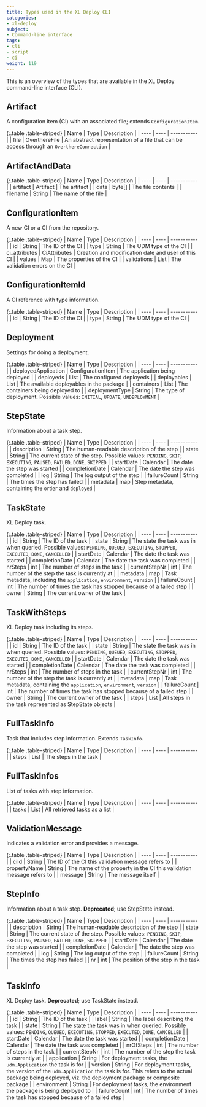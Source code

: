 ```yaml
---
title: Types used in the XL Deploy CLI
categories:
- xl-deploy
subject:
- Command-line interface
tags:
- cli
- script
- ci
weight: 119
---
```


This is an overview of the types that are available in the XL Deploy command-line interface (CLI).

## Artifact

A configuration item (CI) with an associated file; extends `ConfigurationItem`.

{:.table .table-striped}
| Name | Type | Description |
| ---- | ---- | ----------- |
| file | OverthereFile | An abstract representation of a file that can be access through an `OverthereConnection` |

## ArtifactAndData

{:.table .table-striped}
| Name | Type | Description |
| ---- | ---- | ----------- |
| artifact | Artifact | The artifact |
| data | byte[] | The file contents |
| filename | String | The name of the file |

## ConfigurationItem

A new CI or a CI from the repository.

{:.table .table-striped}
| Name | Type | Description |
| ---- | ---- | ----------- |
| id | String | The ID of the CI |
| type | String | The UDM type of the CI |
| ci_attributes | CiAttributes | Creation and modification date and user of this CI |
| values | Map | The properties of the CI |
| validations | List<ValidationMessage> | The validation errors on the CI |

## ConfigurationItemId

A CI reference with type information.

{:.table .table-striped}
| Name | Type | Description |
| ---- | ---- | ----------- |
| id | String | The ID of the CI |
| type | String | The UDM type of the CI |

## Deployment

Settings for doing a deployment.

{:.table .table-striped}
| Name | Type | Description |
| ---- | ---- | ----------- |
| deployedApplication | ConfigurationItem | The application being deployed |
| deployeds | List<ConfigurationItem> | The configured deployeds |
| deployables | List<ConfigurationItemId> | The available deployables in the package |
| containers | List<ConfigurationItemId> | The containers being deployed to |
| deploymentType | String | The type of deployment. Possible values: `INITIAL`, `UPDATE`, `UNDEPLOYMENT` |

## StepState

Information about a task step.

{:.table .table-striped}
| Name | Type | Description |
| ---- | ---- | ----------- |
| description | String | The human-readable description of the step |
| state | String | The current state of the step. Possible values: `PENDING`, `SKIP`, `EXECUTING`, `PAUSED`, `FAILED`, `DONE`, `SKIPPED` |
| startDate | Calendar | The date the step was started |
| completionDate | Calendar | The date the step was completed |
| log | String | The log output of the step |
| failureCount | String | The times the step has failed |
| metadata | map | Step metadata, containing the `order` and `deployed` |

## TaskState

XL Deploy task.

{:.table .table-striped}
| Name | Type | Description |
| ---- | ---- | ----------- |
| id | String | The ID of the task |
| state | String | The state the task was in when queried. Possible values: `PENDING`, `QUEUED`, `EXECUTING`, `STOPPED`, `EXECUTED`, `DONE`, `CANCELLED` |
| startDate | Calendar | The date the task was started |
| completionDate | Calendar | The date the task was completed |
| nrSteps | int | The number of steps in the task |
| currentStepNr | int | The number of the step the task is currently at |
| metadata | map | Task metadata, including the `application`, `environment`, `version` |
| failureCount | int | The number of times the task has stopped because of a failed step |
| owner | String | The current owner of the task |

## TaskWithSteps

XL Deploy task including its steps.

{:.table .table-striped}
| Name | Type | Description |
| ---- | ---- | ----------- |
| id | String | The ID of the task |
| state | String | The state the task was in when queried. Possible values: `PENDING`, `QUEUED`, `EXECUTING`, `STOPPED`, `EXECUTED`, `DONE`, `CANCELLED` |
| startDate | Calendar | The date the task was started |
| completionDate | Calendar | The date the task was completed |
| nrSteps | int | The number of steps in the task |
| currentStepNr | int | The number of the step the task is currently at |
| metadata | map | Task metadata, containing the `application`, `environment`, `version` |
| failureCount | int | The number of times the task has stopped because of a failed step |
| owner | String | The current owner of the task |
| steps | List | All steps in the task represented as StepState objects |

## FullTaskInfo

Task that includes step information. Extends `TaskInfo`.

{:.table .table-striped}
| Name | Type | Description |
| ---- | ---- | ----------- |
| steps | List<StepInfo> | The steps in the task |

## FullTaskInfos

List of tasks with step information.

{:.table .table-striped}
| Name | Type | Description |
| ---- | ---- | ----------- |
| tasks | List<FullTaskInfo> | All retrieved tasks as a list |

## ValidationMessage

Indicates a validation error and provides a message.

{:.table .table-striped}
| Name | Type | Description |
| ---- | ---- | ----------- |
| ciId | String | The ID of the CI this validation message refers to |
| propertyName | String | The name of the property in the CI this validation message refers to |
| message | String | The message itself |

## StepInfo

Information about a task step. **Deprecated**; use StepState instead.

{:.table .table-striped}
| Name | Type | Description |
| ---- | ---- | ----------- |
| description | String | The human-readable description of the step |
| state | String | The current state of the step. Possible values: `PENDING`, `SKIP`, `EXECUTING`, `PAUSED`, `FAILED`, `DONE`, `SKIPPED` |
| startDate | Calendar | The date the step was started |
| completionDate | Calendar | The date the step was completed |
| log | String | The log output of the step |
| failureCount | String | The times the step has failed |
| nr | int | The position of the step in the task |

## TaskInfo

XL Deploy task. **Deprecated**; use TaskState instead.

{:.table .table-striped}
| Name | Type | Description |
| ---- | ---- | ----------- |
| id | String | The ID of the task |
| label | String | The label describing the task |
| state | String | The state the task was in when queried. Possible values: `PENDING`, `QUEUED`, `EXECUTING`, `STOPPED`, `EXECUTED`, `DONE`, `CANCELLED` |
| startDate | Calendar | The date the task was started |
| completionDate | Calendar | The date the task was completed |
| nrOfSteps | int | The number of steps in the task |
| currentStepNr | int | The number of the step the task is currently at |
| application | String | For deployment tasks, the `udm.Application` the task is for |
| version | String | For deployment tasks, the version of the `udm.Application` the task is for. This refers to the actual package being deployed, viz. the deployment package or composite package |
| environment | String | For deployment tasks, the environment the package is being deployed to |
| failureCount | int | The number of times the task has stopped because of a failed step |
